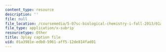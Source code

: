 ```yaml
---
content_type: resource
description: ''
file: null
file_location: /coursemedia/5-07sc-biological-chemistry-i-fall-2013/01a3981eedb05961aff512de814fad01_VykaDbJIb8A.vtt
file_type: application/x-subrip
resourcetype: Other
title: 3play caption file
uid: 01a3981e-edb0-5961-aff5-12de814fad01
---
```

